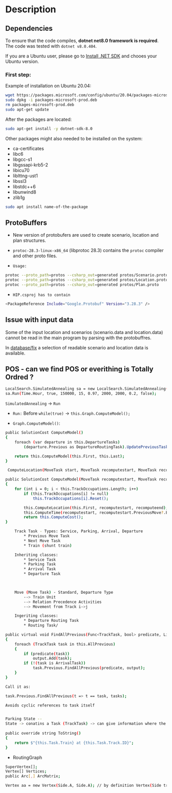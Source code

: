 # Description 


## Dependencies

To ensure that the code compiles, **dotnet net8.0 framework is required**. The code was tested with `dotnet v8.0.404`.

If you are a Ubuntu user, please go to [Install .NET SDK]("https://learn.microsoft.com/en-us/dotnet/core/install/linux-ubuntu-install?pivots=os-linux-ubuntu-2204&tabs=dotnet9") and chooes your Ubuntu version.


### First step:
Example of installation on Ubuntu 20.04:

```bash
wget https://packages.microsoft.com/config/ubuntu/20.04/packages-microsoft-prod.deb -O packages-microsoft-prod.deb
sudo dpkg -i packages-microsoft-prod.deb
rm packages-microsoft-prod.deb
sudo apt-get update
```
After the packages are located:

```bash
sudo apt-get install -y dotnet-sdk-8.0
```


Other packages might also needed to be installed on the system:
* ca-certificates
* libc6
* libgcc-s1
* libgssapi-krb5-2
* libicu70
* liblttng-ust1
* libssl3
* libstdc++6
* libunwind8
* zlib1g


```bash
sudo apt install name-of-the-package
```

## ProtoBuffers

* New version of protobufers are used to create scenario, location and plan structures. 
* `protoc-28.3-linux-x86_64` (libprotoc 28.3) contains the `protoc` compiler and other proto files.

* `Usage:`

```bash
protoc --proto_path=protos --csharp_out=generated protos/Scenario.proto
protoc --proto_path=protos --csharp_out=generated protos/Location.proto
protoc --proto_path=protos --csharp_out=generated protos/Plan.proto
``` 

* `HIP.csproj has to contain`
```bash
<PackageReference Include="Google.Protobuf" Version="3.28.3" />
```


## Issue with input data

Some of the input location and scenarios (scenario.data and location.data) cannot be read in the main program by parsing with the protobuffres. 

In [database/fix](database/fix) a selection of readable scenario and location data is available.


## POS - can we find POS or everithing is Totally Ordred ?

```bash
LocalSearch.SimulatedAnnealing sa = new LocalSearch.SimulatedAnnealing(random, ts,Graph);
sa.Run(Time.Hour, true, 150000, 15, 0.97, 2000, 2000, 0.2, false);
```
`SimulatedAnnealing` -> `Run`

* `Run:`
Before `while(true)` -> `this.Graph.ComputeModel();`

* `Graph.ComputeModel()`: 

```bash
public SolutionCost ComputeModel()
{
    foreach (var departure in this.DepartureTasks)
        (departure.Previous as DepartureRoutingTask).UpdatePreviousTaskOrder();

    return this.ComputeModel(this.First, this.Last);
}
```

```bash
 ComputeLocation(MoveTask start, MoveTask recomputestart, MoveTask recomputeend)
```


```bash
public SolutionCost ComputeModel(MoveTask recomputestart, MoveTask recomputeend)
{
    for (int i = 0; i < this.TrackOccupations.Length; i++)
        if (this.TrackOccupations[i] != null)
            this.TrackOccupations[i].Reset();

        this.ComputeLocation(this.First, recomputestart, recomputeend);
        this.ComputeTime(recomputestart, recomputestart.PreviousMove?.End ?? 0);
        return this.ComputeCost();
}
```


```bash
    Track Task - Types: Service, Parking, Arrival, Departure
        * Previous Move Task
        * Next Move Task
        * Train (shunt train)

    Inheriting classes:
        * Service Task
        * Parking Task
        * Arrival Task
        * Departure Task

       

    Move (Move Task) - Standard, Departure Type
        --> Train Unit
        --> Relation Precedence Activities 
        --> Movement from Track i->j

    Ingeriting classes:
        * Departure Routing Task
        * Routing Task/     
```    

```bash
public virtual void FindAllPrevious(Func<TrackTask, bool> predicate, List<TrackTask> output)
{
    foreach (TrackTask task in this.AllPrevious)
    {
        if (predicate(task))
            output.Add(task);
        if (!(task is ArrivalTask))
            task.Previous.FindAllPrevious(predicate, output);
    }
}

Call it as:

task.Previous.FindAllPrevious(t => t == task, tasks);

Avoids cyclic references to task itself

```



```bash

Parking State --
State -> conatins a Task (TrackTask) -> can give information where the given train is situating
  
public override string ToString()
{
    return $"{this.Task.Train} at {this.Task.Track.ID}";
}
```

* RoutingGraph

```bash
SuperVertex[];
Vertex[] Vertices;
public Arc[,] ArcMatrix;
```

```bash
Vertex aa = new Vertex(Side.A, Side.A); // by definition Vertex(Side trackside, Side arrivalside)
```